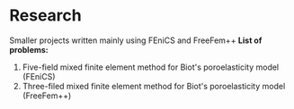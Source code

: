 # Research
Smaller projects written mainly using FEniCS and FreeFem++
**List of problems:**
1. Five-field mixed finite element method for Biot's poroelasticity model (FEniCS)
2. Three-filed mixed finite element method for Biot's poroelasticity model (FreeFem++) 

